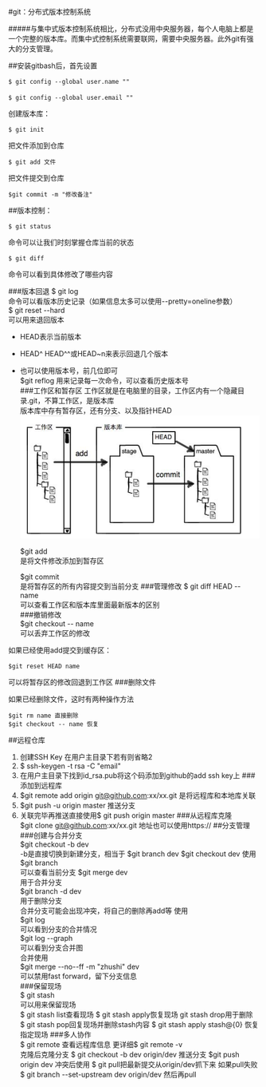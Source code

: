 #git：分布式版本控制系统  

#####与集中式版本控制系统相比，分布式没用中央服务器，每个人电脑上都是一个完整的版本库。而集中式控制系统需要联网，需要中央服务器。此外git有强大的分支管理。  

##安装gitbash后，首先设置  

    $ git config --global user.name ""  

    $ git config --global user.email ""  

创建版本库：  

    $ git init  

把文件添加到仓库  

    $ git add 文件  

把文件提交到仓库  

    $git commit -m "修改备注"  

##版本控制：  

    $ git status  
命令可以让我们时刻掌握仓库当前的状态  

    $ git diff  
命令可以看到具体修改了哪些内容
  
###版本回退
    $ git log  
命令可以看版本历史记录（如果信息太多可以使用--pretty=oneline参数）   
    $ git reset --hard   
可以用来退回版本  

* HEAD表示当前版本
* HEAD^ HEAD^^或HEAD~n来表示回退几个版本
* 也可以使用版本号，前几位即可  
$git reflog 用来记录每一次命令，可以查看历史版本号  
###工作区和暂存区
工作区就是在电脑里的目录，工作区内有一个隐藏目录.git，不算工作区，是版本库  
版本库中存有暂存区，还有分支、以及指针HEAD  
![stage](img/stage.png)  

	$git add  
是将文件修改添加到暂存区  

	$git commit  
  是将暂存区的所有内容提交到当前分支
###管理修改
	$ git diff HEAD -- name  
可以查看工作区和版本库里面最新版本的区别  
###撤销修改  
	$git checkout -- name  
可以丢弃工作区的修改  

如果已经使用add提交到缓存区：  

	$git reset HEAD name  

可以将暂存区的修改回退到工作区
###删除文件  

如果已经删除文件，这时有两种操作方法  
  
    $git rm name 直接删除
    $git checkout -- name 恢复  
##远程仓库  
1. 创建SSH Key 在用户主目录下若有则省略2
2. $ ssh-keygen -t rsa -C "email"
3. 在用户主目录下找到id_rsa.pub将这个码添加到github的add ssh key上
###添加到远程库  
1. $git remote add origin git@github.com:xx/xx.git 是将远程库和本地库关联
2. $git push -u origin master 推送分支
3. 关联完毕再推送直接使用$ git push origin master
###从远程库克隆  
$git clone git@github.com:xx/xx.git
地址也可以使用https://
##分支管理  
###创建与合并分支  
	$git checkout -b dev  
-b是直接切换到新建分支，相当于
	$git branch dev
	$git checkout dev
使用
	$git branch  
可以查看当前分支
	$git merge dev  
用于合并分支  
	$git branch -d dev  
用于删除分支  
合并分支可能会出现冲突，将自己的删除再add等
使用  
	$git log  
可以看到分支的合并情况  
	$git log --graph  
可以看到分支合并图  
合并使用  
	$git merge --no--ff -m "zhushi" dev  
可以禁用fast forward，留下分支信息  
###保留现场  
	$ git stash  
可以用来保留现场  
	$ git stash list查看现场
	$ git stash apply恢复现场 git stash drop用于删除
	$ git stash pop回复现场并删除stash内容
	$ git stash apply stash@{0} 恢复指定现场
###多人协作  
	$ git remote 查看远程库信息
	更详细$ git remote -v  
	克隆后克隆分支 $ git checkout -b dev origin/dev
	推送分支 $git push origin dev
	冲突后使用 $ git pull把最新提交从origin/dev抓下来
	如果pull失败 $ git branch --set-upstream dev origin/dev
	然后再pull	

